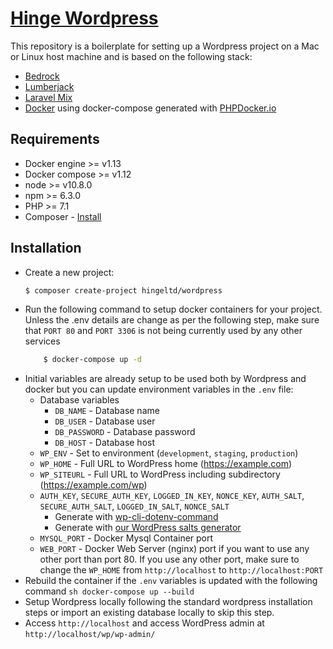 # [Hinge Wordpress]()

This repository is a boilerplate for setting up a Wordpress project on a Mac or Linux host machine and is based on the following stack:

* [Bedrock](https://roots.io/bedrock/)
* [Lumberjack](https://lumberjack.rareloop.com/)
* [Laravel Mix](https://laravel-mix.com/)
* [Docker](https://www.docker.com/) using docker-compose generated with [PHPDocker.io](https://phpdocker.io/generator)

## Requirements

* Docker engine >= v1.13
* Docker compose >= v1.12
* node >= v10.8.0
* npm >= 6.3.0
* PHP >= 7.1
* Composer - [Install](https://getcomposer.org/doc/00-intro.md#installation-linux-unix-osx)

## Installation

- Create a new project:
    ```sh
    $ composer create-project hingeltd/wordpress
    ```
- Run the following command to setup docker containers for your project. Unless the .env details are change as per the following step, make sure that ```PORT 80``` and ```PORT 3306``` is not being currently used by any other services 
    ```sh
        $ docker-compose up -d
    ```
- Initial variables are already setup to be used both by Wordpress and docker but you can update environment variables in the `.env` file:
  * Database variables
    * `DB_NAME` - Database name
    * `DB_USER` - Database user
    * `DB_PASSWORD` - Database password
    * `DB_HOST` - Database host
  * `WP_ENV` - Set to environment (`development`, `staging`, `production`)
  * `WP_HOME` - Full URL to WordPress home (https://example.com)
  * `WP_SITEURL` - Full URL to WordPress including subdirectory (https://example.com/wp)
  * `AUTH_KEY`, `SECURE_AUTH_KEY`, `LOGGED_IN_KEY`, `NONCE_KEY`, `AUTH_SALT`, `SECURE_AUTH_SALT`, `LOGGED_IN_SALT`, `NONCE_SALT`
    * Generate with [wp-cli-dotenv-command](https://github.com/aaemnnosttv/wp-cli-dotenv-command)
    * Generate with [our WordPress salts generator](https://roots.io/salts.html)
  * `MYSQL_PORT` - Docker Mysql Container port
  * `WEB_PORT` - Docker Web Server (nginx) port if you want to use any other port than port 80. If you use any other port, make sure to change the ```WP_HOME``` from ```http://localhost``` to ```http://localhost:PORT```
- Rebuild the container if the `.env` variables is updated with the following command
  ```sh docker-compose up --build``` 
- Setup Wordpress locally following the standard wordpress installation steps or import an existing database locally to skip this step.
- Access `http://localhost` and access WordPress admin at `http://localhost/wp/wp-admin/`
